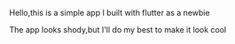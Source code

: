 Hello,this is a simple app I built with flutter as a newbie

The app looks shody,but I'll do my best to make it look cool